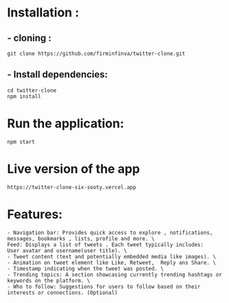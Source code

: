 # Installation :
## - cloning : 
    git clone https://github.com/firminfinva/twitter-clone.git  
## - Install dependencies: 
    cd twitter-clone 
    npm install 
# Run the application: 
    npm start 

# Live version of the app 
    https://twitter-clone-six-sooty.vercel.app 

# Features: 
    - Navigation bar: Provides quick access to explore , notifications,     messages, bookmarks , lists, profile and more. \
    Feed: Displays a list of tweets . Each tweet typically includes:
    User avatar and username(user title). \
    - Tweet content (text and potentially embedded media like images). \
    - Animation on tweet element like Like, Retweet,  Reply ans Share. \
    - Timestamp indicating when the tweet was posted. \
    - Trending topics: A section showcasing currently trending hashtags or keywords on the platform. \
    - Who to follow: Suggestions for users to follow based on their interests or connections. (Optional) 
